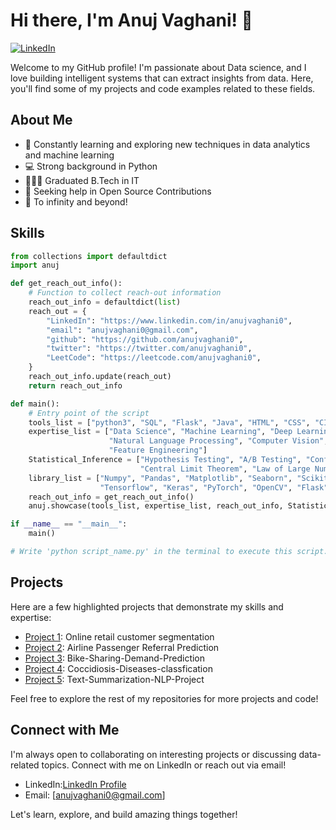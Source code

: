 # Hi there, I'm Anuj Vaghani! 👋
[![LinkedIn](https://img.shields.io/badge/-LinkedIn-blue?style=flat-square&logo=Linkedin&logoColor=white&link=https://www.linkedin.com/in/your-linkedin-profile/)]([https://www.linkedin.com/in/your-linkedin-profile/](https://www.linkedin.com/in/anuj-vaghani-3495b51b7))

Welcome to my GitHub profile! I'm passionate about Data science, and I love building intelligent systems that can extract insights from data. Here, you'll find some of my projects and code examples related to these fields.

## About Me

- 🌱 Constantly learning and exploring new techniques in data analytics and machine learning
- 💻 Strong background in Python
- 👨🏻‍🎓 Graduated B.Tech in IT
- 🤝 Seeking help in Open Source Contributions
- 🚀 To infinity and beyond!

## Skills

```python
from collections import defaultdict
import anuj

def get_reach_out_info():
    # Function to collect reach-out information
    reach_out_info = defaultdict(list)
    reach_out = {
        "LinkedIn": "https://www.linkedin.com/in/anujvaghani0",
        "email": "anujvaghani0@gmail.com",
        "github": "https://github.com/anujvaghani0",
        "twitter": "https://twitter.com/anujvaghani0",
        "LeetCode": "https://leetcode.com/anujvaghani0",
    }
    reach_out_info.update(reach_out)
    return reach_out_info

def main():
    # Entry point of the script
    tools_list = ["python3", "SQL", "Flask", "Java", "HTML", "CSS", "CI/CD"]
    expertise_list = ["Data Science", "Machine Learning", "Deep Learning",
                      "Natural Language Processing", "Computer Vision", "EDA",
                      "Feature Engineering"]
    Statistical_Inference = ["Hypothesis Testing", "A/B Testing", "Confidence Intervals",
                             "Central Limit Theorem", "Law of Large Numbers"]
    library_list = ["Numpy", "Pandas", "Matplotlib", "Seaborn", "Scikit-Learn", "NLTK",
                    "Tensorflow", "Keras", "PyTorch", "OpenCV", "Flask", "Streamlit", "SpaCy"]
    reach_out_info = get_reach_out_info()
    anuj.showcase(tools_list, expertise_list, reach_out_info, Statistical_Inference, library_list)

if __name__ == "__main__":
    main()

# Write 'python script_name.py' in the terminal to execute this script.
```
## Projects

Here are a few highlighted projects that demonstrate my skills and expertise:

- [Project 1](https://github.com/anujvaghani0/Online-Retail-Customer-Segmentation): Online retail customer segmentation
- [Project 2](https://github.com/anujvaghani0/Airline-Passenger-Referral-Prediction): Airline Passenger Referral Prediction
- [Project 3](https://github.com/anujvaghani0/Bike-Sharing-Demand-Prediction): Bike-Sharing-Demand-Prediction
- [Project 4](https://github.com/anujvaghani0/Coccidiosis-Diseases-classfication): Coccidiosis-Diseases-classfication
- [Project 5](https://github.com/anujvaghani0/Text-Summarization-NLP-Project): Text-Summarization-NLP-Project


Feel free to explore the rest of my repositories for more projects and code!

## Connect with Me

I'm always open to collaborating on interesting projects or discussing data-related topics. Connect with me on LinkedIn or reach out via email!

- LinkedIn:[LinkedIn Profile](https://www.linkedin.com/in/anuj-vaghani-3495b51b7)
- Email: [anujvaghani0@gmail.com]

Let's learn, explore, and build amazing things together!
